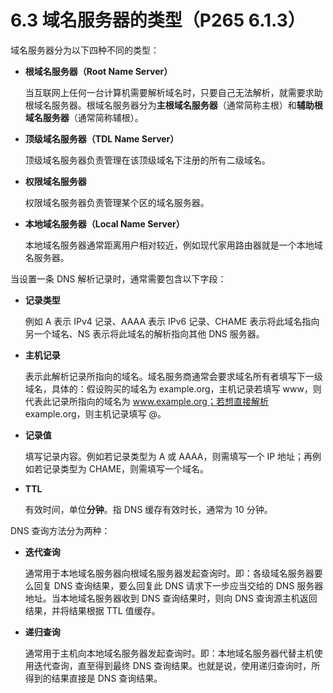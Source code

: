 # 6.3 域名服务器的类型（P265 6.1.3）

域名服务器分为以下四种不同的类型：

+ **根域名服务器（Root Name Server）**

  当互联网上任何一台计算机需要解析域名时，只要自己无法解析，就需要求助根域名服务器。根域名服务器分为**主根域名服务器**（通常简称主根）和**辅助根域名服务器**（通常简称辅根）。

+ **顶级域名服务器（TDL Name Server）**

  顶级域名服务器负责管理在该顶级域名下注册的所有二级域名。

+ **权限域名服务器**

  权限域名服务器负责管理某个区的域名服务器。

+ **本地域名服务器（Local Name Server）**

  本地域名服务器通常距离用户相对较近，例如现代家用路由器就是一个本地域名服务器。

当设置一条 DNS 解析记录时，通常需要包含以下字段：

+ **记录类型**

  例如 A 表示 IPv4 记录、AAAA 表示 IPv6 记录、CHAME 表示将此域名指向另一个域名、NS 表示将此域名的解析指向其他 DNS 服务器。

+ **主机记录**

  表示此解析记录所指向的域名。域名服务商通常会要求域名所有者填写下一级域名，具体的：假设购买的域名为 example.org，主机记录若填写 www，则代表此记录所指向的域名为 www.example.org；若想直接解析 example.org，则主机记录填写 @。

+ **记录值**

  填写记录内容。例如若记录类型为 A 或 AAAA，则需填写一个 IP 地址；再例如若记录类型为 CHAME，则需填写一个域名。

+ **TTL**

  有效时间，单位**分钟**。指 DNS 缓存有效时长，通常为 10 分钟。

DNS 查询方法分为两种：

+ **迭代查询**

  通常用于本地域名服务器向根域名服务器发起查询时。即：各级域名服务器要么回复 DNS 查询结果，要么回复此 DNS 请求下一步应当交给的 DNS 服务器地址。当本地域名服务器收到 DNS 查询结果时，则向 DNS 查询源主机返回结果，并将结果根据 TTL 值缓存。

+ **递归查询**

  通常用于主机向本地域名服务器发起查询时。即：本地域名服务器代替主机使用迭代查询，直至得到最终 DNS 查询结果。也就是说，使用递归查询时，所得到的结果直接是 DNS 查询结果。